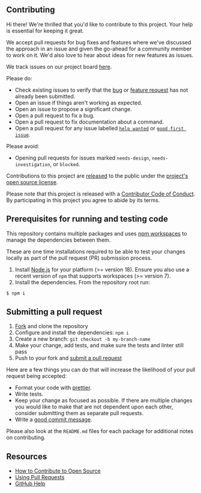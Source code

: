 ## Contributing

[fork]: https://github.com/github/actions-languageservices/fork
[pr]: https://github.com/github/actions-languageservices/compare
[code-of-conduct]: CODE_OF_CONDUCT.md

Hi there! We're thrilled that you'd like to contribute to this project. Your help is essential for keeping it great.

We accept pull requests for bug fixes and features where we've discussed the approach in an issue and given the go-ahead for a community member to work on it. We'd also love to hear about ideas for new features as issues.

We track issues on our project board [here](https://github.com/orgs/github/projects/9557/views/1).

Please do:

* Check existing issues to verify that the [bug][bug issues] or [feature request][feature request issues] has not already been submitted.
* Open an issue if things aren't working as expected.
* Open an issue to propose a significant change.
* Open a pull request to fix a bug.
* Open a pull request to fix documentation about a command.
* Open a pull request for any issue labelled [`help wanted`][hw] or [`good first issue`][gfi].

Please avoid:

* Opening pull requests for issues marked `needs-design`, `needs-investigation`, or `blocked`.

Contributions to this project are [released](https://help.github.com/articles/github-terms-of-service/#6-contributions-under-repository-license) to the public under the [project's open source license](LICENSE).

Please note that this project is released with a [Contributor Code of Conduct][code-of-conduct]. By participating in this project you agree to abide by its terms.

## Prerequisites for running and testing code

This repository contains multiple packages and uses [npm workspaces](https://docs.npmjs.com/cli/v9/using-npm/workspaces?v=true) to manage the dependencies between them.

These are one time installations required to be able to test your changes locally as part of the pull request (PR) submission process.

1. Install [Node.js](https://nodejs.org/en/download/) for your platform (>= version 18). Ensure you also use a recent version of `npm` that supports workspaces (>= version 7).
1. Install the dependencies. From the repository root run:
```bash
$ npm i
```



## Submitting a pull request

1. [Fork][fork] and clone the repository
1. Configure and install the dependencies: `npm i`
1. Create a new branch: `git checkout -b my-branch-name`
1. Make your change, add tests, and make sure the tests and linter still pass
1. Push to your fork and [submit a pull request][pr]

Here are a few things you can do that will increase the likelihood of your pull request being accepted:

- Format your code with [prettier](https://prettier.io/).
- Write tests.
- Keep your change as focused as possible. If there are multiple changes you would like to make that are not dependent upon each other, consider submitting them as separate pull requests.
- Write a [good commit message](http://tbaggery.com/2008/04/19/a-note-about-git-commit-messages.html).

Please also look at the `README.md` files for each package for additional notes on contributing.

## Resources

- [How to Contribute to Open Source](https://opensource.guide/how-to-contribute/)
- [Using Pull Requests](https://help.github.com/articles/about-pull-requests/)
- [GitHub Help](https://help.github.com)


[bug issues]: https://github.com/actions/languageservices/labels/bug
[feature request issues]: https://github.com/actions/languageservices/labels/enhancement
[hw]: https://github.com/actions/languageservices/labels/help%20wanted
[gfi]: https://github.com/actions/languageservices/labels/good%20first%20issue
